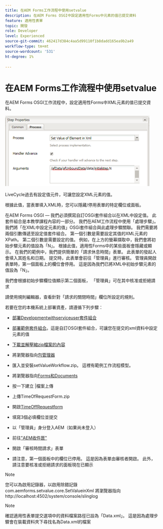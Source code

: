 ```yaml
---
title: 在AEM Forms工作流程中使用setvalue
description: 在AEM Forms OSGI中設定適用性Forms中元素的值已提交資料
feature: 適用性表單
topic: 開發
role: Developer
level: Experienced
source-git-commit: 462417d384c4aa5d99110f1b8dadd165ea9b2a49
workflow-type: tm+mt
source-wordcount: '531'
ht-degree: 1%

---
```



# 在AEM Forms工作流程中使用setvalue

在AEM Forms OSGI工作流程中，設定適用性Forms中XML元素的值已提交資料。

![SetValue](assets/setvalue.png)

LiveCycle過去有設定值元件，可讓您設定XML元素的值。

根據此值，當表單填入XML時，您可以隱藏/停用表單的特定欄位或面板。

在AEM Forms OSGI — 我們必須撰寫自訂OSGi套件組合以在XML中設定值。 此套件組合是本教學課程內容的一部分。
我們在AEM工作流程中使用「處理步驟」。 我們將「在XML中設定元素的值」OSGi套件組合與此處理步驟關聯。
我們需要將兩個引數傳遞至設定值套件組合。 第一個引數是需要設定其值的XML元素的XPath。 第二個引數是需要設定的值。
例如，在上方的螢幕擷取中，我們會將初始步驟元素的值設為「N」。
根據此值，適用性Forms中的某些面板會隱藏或顯示。
在我們的範例中，我們提供簡單的「請求休息時間」表單。 此表單的發起人會填入其姓名和日期。 提交時，此表單會前往「管理員」進行審核。 管理員開啟表單時，第一個面板上的欄位會停用。 這是因為我們已將XML中初始步驟元素的值設為「N」。

我們會根據初始步驟欄位值顯示第二個面板， 「管理員」可在其中核准或拒絕請求

請使用規則編輯器，查看針對「請求的關閉時間」欄位所設定的規則。

若要在您的本機系統上部署資產，請遵循下列步驟：

* [部署Developmentwithserviceuser套件組合](/help/forms/assets/common-osgi-bundles/DevelopingWithServiceUser.jar)

* [部署範例套件組合](/help/forms/assets/common-osgi-bundles/SetValueApp.core-1.0-SNAPSHOT.jar)。這是自訂OSGI套件組合，可讓您在提交的xml資料中設定元素的值

* [下載並解壓縮zip檔案的內容](assets/setvalueassets.zip)
* 將瀏覽器指向[包管理器](http://localhost:4502/crx/packmgr/index.jsp)
* 匯入並安裝setValueWorkflow.zip。 這裡有範例工作流程模型。
* 將瀏覽器指向[Forms和Documents](http://localhost:4502/aem/forms.html/content/dam/formsanddocuments)
* 按一下建立 |檔案上傳
* 上傳TimeOfRequestForm.zip
* 開啟[TimeOffRequestform](http://localhost:4502/content/dam/formsanddocuments/timeoffapplication/jcr:content?wcmmode=disabled)
* 填寫3個必填欄位並提交
* 以「管理員」身分登入AEM（如果尚未登入）
* 前往[&quot;AEM收件匣&quot;](http://localhost:4502/aem/inbox)
* 開啟「審核時間請求」表單
* 請注意，第一個面板中的欄位已停用。 這是因為表單由審核者開啟。 此外，請注意要核准或拒絕請求的面板現在已顯示

>[!NOTE]
>
>您可以為啟用記錄器，以啟用除錯記錄
>com.aemforms.setvalue.core.SetValueinXml
>將瀏覽器指向http://localhost:4502/system/console/slinglog

>[!NOTE]
>
>確認適用性表單提交選項中的資料檔案路徑已設為「Data.xml」。 這是因為處理步驟會在裝載資料夾下尋找名為Data.xml的檔案

